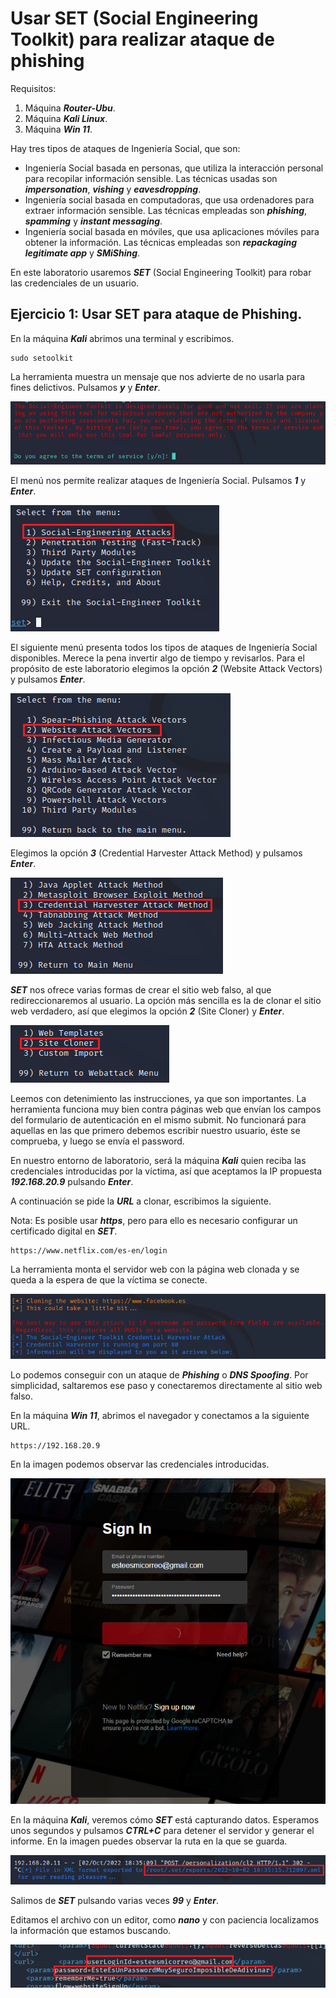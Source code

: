 #  Usar SET (Social Engineering Toolkit) para realizar ataque de phishing
   
  
Requisitos:
1. Máquina ***Router-Ubu***.
2. Máquina ***Kali Linux***.
3. Máquina ***Win 11***.


Hay tres tipos de ataques de Ingeniería Social, que son:

* Ingeniería Social basada en personas, que utiliza la interacción personal para recopilar información sensible. Las técnicas usadas son ***impersonation***, ***vishing*** y ***eavesdropping***.
* Ingeniería social basada en computadoras, que usa ordenadores para extraer información sensible. Las técnicas empleadas son ***phishing***, ***spamming*** y ***instant messaging***.
* Ingeniería social basada en móviles, que usa aplicaciones móviles para obtener la información. Las técnicas empleadas son ***repackaging legitimate app*** y ***SMiShing***.

En este laboratorio usaremos ***SET*** (Social Engineering Toolkit) para robar las credenciales de un usuario.


## Ejercicio 1: Usar SET para ataque de Phishing.

En la máquina ***Kali*** abrimos una terminal y escribimos.
```
sudo setoolkit
```

La herramienta muestra un mensaje que nos advierte de no usarla para fines delictivos. Pulsamos ***y*** y ***Enter***.

![Advertencia legal](../img/lab-07-A/202210021742.png)

El menú nos permite realizar ataques de Ingeniería Social. Pulsamos ***1*** y ***Enter***.

![Opción 1](../img/lab-07-A/202210021745.png)

El siguiente menú presenta todos los tipos de ataques de Ingeniería Social disponibles. Merece la pena invertir algo de tiempo y revisarlos. Para el propósito de este laboratorio elegimos la opción ***2*** (Website Attack Vectors) y pulsamos ***Enter***.

![Opción 2](../img/lab-07-A/202210021748.png)

Elegimos la opción ***3*** (Credential Harvester Attack Method) y pulsamos ***Enter***.

![Opción 3](../img/lab-07-A/202210021750.png)

***SET*** nos ofrece varias formas de crear el sitio web falso, al que redireccionaremos al usuario. La opción más sencilla es la de clonar el sitio web verdadero, así que elegimos la opción ***2*** (Site Cloner) y ***Enter***.

![Opción 2](../img/lab-07-A/202210021752.png)

Leemos con detenimiento las instrucciones, ya que son importantes. La herramienta funciona muy bien contra páginas web que envían los campos del formulario de autenticación en el mismo submit. No funcionará para aquellas en las que primero debemos escribir nuestro usuario, éste se comprueba, y luego se envía el password.

En nuestro entorno de laboratorio, será la máquina ***Kali*** quien reciba las credenciales introducidas por la víctima, así que aceptamos la IP propuesta ***192.168.20.9*** pulsando ***Enter***.

A continuación se pide la ***URL*** a clonar, escribimos la siguiente.

Nota: Es posible usar ***https***, pero para ello es necesario configurar un certificado digital en ***SET***.
```
https://www.netflix.com/es-en/login
```

La herramienta monta el servidor web con la página web clonada y se queda a la espera de que la víctima se conecte. 

![Servidor a la espera](../img/lab-07-A/202210021802.png)

Lo podemos conseguir con un ataque de ***Phishing*** o ***DNS Spoofing***. Por simplicidad, saltaremos ese paso y conectaremos directamente al sitio web falso.

En la máquina ***Win 11***, abrimos el navegador y conectamos a la siguiente URL.
```
https://192.168.20.9
```

En la imagen podemos observar las credenciales introducidas.

![Introducir credenciales](../img/lab-07-A/202210021831.png)

En la máquina ***Kali***, veremos cómo ***SET*** está capturando datos. Esperamos unos segundos y pulsamos ***CTRL+C*** para detener el servidor y generar el informe. En la imagen puedes observar la ruta en la que se guarda.

![Path](../img/lab-07-A/202210021838.png)

Salimos de ***SET*** pulsando varias veces ***99*** y ***Enter***.

Editamos el archivo con un editor, como ***nano*** y con paciencia localizamos la información que estamos buscando.

![Credenciales capturadas](../img/lab-07-A/202210021843.png)













